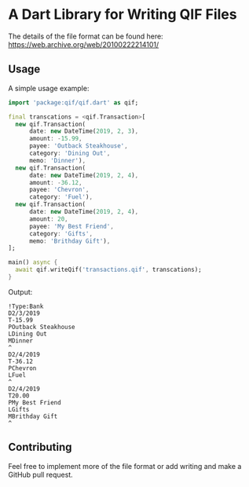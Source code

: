 # A Dart Library for Writing QIF Files

The details of the file format can be found here:
<https://web.archive.org/web/20100222214101/>

## Usage

A simple usage example:

```dart
import 'package:qif/qif.dart' as qif;

final transcations = <qif.Transaction>[
  new qif.Transaction(
      date: new DateTime(2019, 2, 3),
      amount: -15.99,
      payee: 'Outback Steakhouse',
      category: 'Dining Out',
      memo: 'Dinner'),
  new qif.Transaction(
      date: new DateTime(2019, 2, 4),
      amount: -36.12,
      payee: 'Chevron',
      category: 'Fuel'),
  new qif.Transaction(
      date: new DateTime(2019, 2, 4),
      amount: 20,
      payee: 'My Best Friend',
      category: 'Gifts',
      memo: 'Brithday Gift'),
];

main() async {
  await qif.writeQif('transactions.qif', transcations);
}
```

Output:

```qif
!Type:Bank
D2/3/2019
T-15.99
POutback Steakhouse
LDining Out
MDinner
^
D2/4/2019
T-36.12
PChevron
LFuel
^
D2/4/2019
T20.00
PMy Best Friend
LGifts
MBrithday Gift
^
```

## Contributing

Feel free to implement more of the file format or add writing and make
a GitHub pull request.

